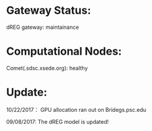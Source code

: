 **Gateway Status:**
===============
dREG gateway: maintainance

**Computational Nodes:**
===============
Comet(.sdsc.xsede.org): healthy

**Update:**
===============
10/22/2017： GPU allocation ran out on Bridegs.psc.edu

09/08/2017: The dREG model is updated!
